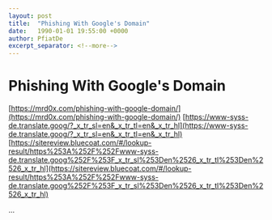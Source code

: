 ```yaml
---
layout: post
title:  "Phishing With Google's Domain"
date:   1990-01-01 19:55:00 +0000
author: PfiatDe
excerpt_separator: <!--more-->
---
```


# Phishing With Google's Domain
[https://mrd0x.com/phishing-with-google-domain/](https://mrd0x.com/phishing-with-google-domain/)
[https://www-syss-de.translate.goog/?_x_tr_sl=en&_x_tr_tl=en&_x_tr_hl](https://www-syss-de.translate.goog/?_x_tr_sl=en&_x_tr_tl=en&_x_tr_hl)
[https://sitereview.bluecoat.com/#/lookup-result/https%253A%252F%252Fwww-syss-de.translate.goog%252F%253F_x_tr_sl%253Den%2526_x_tr_tl%253Den%2526_x_tr_hl](https://sitereview.bluecoat.com/#/lookup-result/https%253A%252F%252Fwww-syss-de.translate.goog%252F%253F_x_tr_sl%253Den%2526_x_tr_tl%253Den%2526_x_tr_hl)

...
<!--more-->
